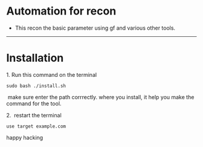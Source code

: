 
# Automation for recon

- This recon the basic parameter using gf and various other tools. 

* * *

# Installation 

1\. Run this command on the terminal 

    sudo bash ./install.sh

 make sure enter the path corrrectly. where you install, it help you make the command for the tool.

2\.  restart the terminal 

    use target example.com

happy hacking
